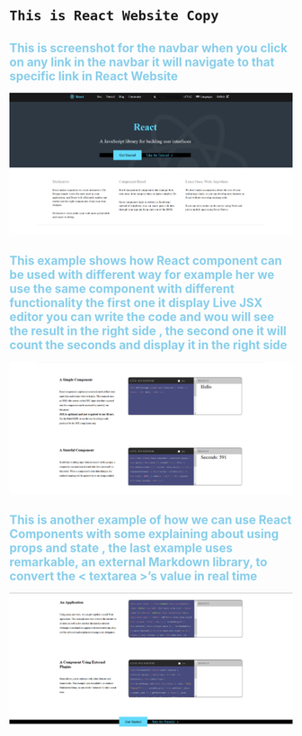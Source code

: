 # `This is React Website Copy`

## <span style="color:skyblue">This is screenshot for the navbar when you click on any link in the navbar it will navigate to that specific link in React Website</span>

![Screenshot of my project](./Screenshoots/react_web1.png)

## <span style="color:skyblue">This example shows how React component can be used with different way for example her we use the same component with different functionality the first one it display Live JSX editor you can write the code and wou will see the result in the right side , the second one it will count the seconds and display it in the right side</span>

![Screenshot of my project](./Screenshoots/react_web_2.png)

## <span style="color:skyblue">This is another example of how we can use React Components with some explaining about using props and state , the last example uses remarkable, an external Markdown library, to convert the < textarea >’s value in real time</span>

![Screenshot of my project](./Screenshoots/react_web3.png)
